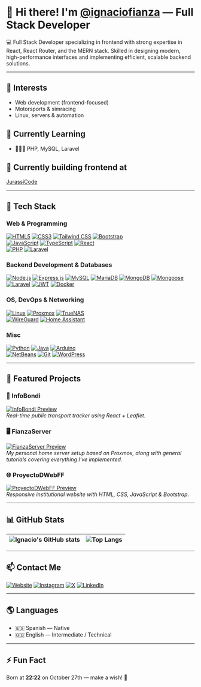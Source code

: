 # 👋 Hi there! I'm [@ignaciofianza](https://github.com/ignaciofianza) — Full Stack Developer

💻 Full Stack Developer specializing in frontend with strong expertise in React, React Router, and the MERN stack. Skilled in designing modern, high-performance interfaces and implementing efficient, scalable backend solutions.

---

## 👀 Interests
- Web development (frontend-focused)
- Motorsports & simracing
- Linux, servers & automation

## 🌱 Currently Learning
- 🧑🏻‍💻 PHP, MySQL, Laravel

## 🚀 Currently building frontend at 
[JurassiCode](https://github.com/JurassiCode)

---

## 🚀 Tech Stack

### Web & Programming
[![HTML5](https://img.shields.io/badge/HTML5-E34F26?style=for-the-badge&logo=html5&logoColor=white)]() 
[![CSS3](https://img.shields.io/badge/CSS3-1572B6?style=for-the-badge&logo=css3&logoColor=white)]() 
[![Tailwind CSS](https://img.shields.io/badge/Tailwind_CSS-06B6D4?style=for-the-badge&logo=tailwindcss&logoColor=white)]() 
[![Bootstrap](https://img.shields.io/badge/Bootstrap-563D7C?style=for-the-badge&logo=bootstrap&logoColor=white)]()  
[![JavaScript](https://img.shields.io/badge/JavaScript-F7DF1E?style=for-the-badge&logo=javascript&logoColor=black)]() 
[![TypeScript](https://img.shields.io/badge/TypeScript-007ACC?style=for-the-badge&logo=typescript&logoColor=white)]() 
[![React](https://img.shields.io/badge/React-61DAFB?style=for-the-badge&logo=react&logoColor=black)]()  
[![PHP](https://img.shields.io/badge/PHP-777BB4?style=for-the-badge&logo=php&logoColor=white)]() 
[![Laravel](https://img.shields.io/badge/Laravel-FF2D20?style=for-the-badge&logo=laravel&logoColor=white)]() 

### Backend Development & Databases
[![Node.js](https://img.shields.io/badge/Node.js-339933?style=for-the-badge&logo=nodedotjs&logoColor=white)]()
[![Express.js](https://img.shields.io/badge/Express.js-000000?style=for-the-badge&logo=express&logoColor=white)]()
[![MySQL](https://img.shields.io/badge/MySQL-4479A1?style=for-the-badge&logo=mysql&logoColor=white)]() 
[![MariaDB](https://img.shields.io/badge/MariaDB-003545?style=for-the-badge&logo=mariadb&logoColor=white)]()
[![MongoDB](https://img.shields.io/badge/MongoDB-47A248?style=for-the-badge&logo=mongodb&logoColor=white)]()
[![Mongoose](https://img.shields.io/badge/Mongoose-880000?style=for-the-badge&logo=mongoose&logoColor=white)]()
[![Laravel](https://img.shields.io/badge/Laravel-FF2D20?style=for-the-badge&logo=laravel&logoColor=white)]()
[![JWT](https://img.shields.io/badge/JWT-000000?style=for-the-badge&logo=jsonwebtokens&logoColor=white)]()
[![Docker](https://img.shields.io/badge/Docker-2496ED?style=for-the-badge&logo=docker&logoColor=white)]()


### OS, DevOps & Networking
[![Linux](https://img.shields.io/badge/Linux-FCC624?style=for-the-badge&logo=linux&logoColor=black)]() 
[![Proxmox](https://img.shields.io/badge/Proxmox-E57000?style=for-the-badge&logo=proxmox&logoColor=white)]() 
[![TrueNAS](https://img.shields.io/badge/TrueNAS-0095D5?style=for-the-badge&logo=truenas&logoColor=white)]()  
[![WireGuard](https://img.shields.io/badge/WireGuard-88171A?style=for-the-badge&logo=wireguard&logoColor=white)]() 
[![Home Assistant](https://img.shields.io/badge/Home%20Assistant-41BDF5?style=for-the-badge&logo=home-assistant&logoColor=white)]()

### Misc
[![Python](https://img.shields.io/badge/Python-14354C?style=for-the-badge&logo=python&logoColor=white)]() 
[![Java](https://img.shields.io/badge/Java-ED8B00?style=for-the-badge&logo=openjdk&logoColor=white)]() 
[![Arduino](https://img.shields.io/badge/Arduino-00979D?style=for-the-badge&logo=Arduino&logoColor=white)]()  
[![NetBeans](https://img.shields.io/badge/NetBeans-1B6AC6?style=for-the-badge&logo=apachenetbeanside&logoColor=white)]() 
[![Git](https://img.shields.io/badge/Git-F05033?style=for-the-badge&logo=git&logoColor=white)]() 
[![WordPress](https://img.shields.io/badge/WordPress-21759B?style=for-the-badge&logo=wordpress&logoColor=white)]()

---

## 🧰 Featured Projects

### 🚌 InfoBondi  
[![InfoBondi Preview](https://www.ignaciofianza.com/images/projects/infobondi.png)](https://infobondi.ignaciofianza.com)  
_Real-time public transport tracker using React + Leaflet._

### 🖥️ FianzaServer  
[![FianzaServer Preview](https://www.ignaciofianza.com/images/projects/fianzaserver.png)](https://casa.ignaciofianza.com)  
_My personal home server setup based on Proxmox, along with general tutorials covering everything I've implemented._

### 🌐 ProyectoDWebFF  
[![ProyectoDWebFF Preview](https://www.ignaciofianza.com/images/projects/ffautomotive.png)](https://automotora.ignaciofianza.com)  
_Responsive institutional website with HTML, CSS, JavaScript & Bootstrap._

---

## 📊 GitHub Stats
| ![Ignacio's GitHub stats](https://github-readme-stats.vercel.app/api?username=ignaciofianza&show_icons=true&theme=radical&border_radius=10) | ![Top Langs](https://github-readme-stats.vercel.app/api/top-langs/?username=ignaciofianza&layout=compact&theme=radical&border_radius=10&langs_count=8) |
|---|---|

---

## 📫 Contact Me
[![Website](https://img.shields.io/badge/Web-ignaciofianza.com-blue?style=flat&logo=google-chrome)](https://ignaciofianza.com)
[![Instagram](https://img.shields.io/badge/Instagram-@ignaciofianza-E4405F?style=flat&logo=instagram&logoColor=white)](https://instagram.com/ignaciofianza)
[![X](https://img.shields.io/badge/Twitter-@nachofianzaa__-1DA1F2?style=flat&logo=x&logoColor=white)](https://x.com/nachofianzaa_)
[![LinkedIn](https://img.shields.io/badge/LinkedIn-Ignacio%20Fianza-0A66C2?style=flat&logo=linkedin&logoColor=white)](https://www.linkedin.com/in/ignaciofianza/)

---

## 🌎 Languages
- 🇪🇸 Spanish — Native  
- 🇬🇧 English — Intermediate / Technical

---

## ⚡ Fun Fact
Born at **22:22** on October 27th — make a wish! 🎉

